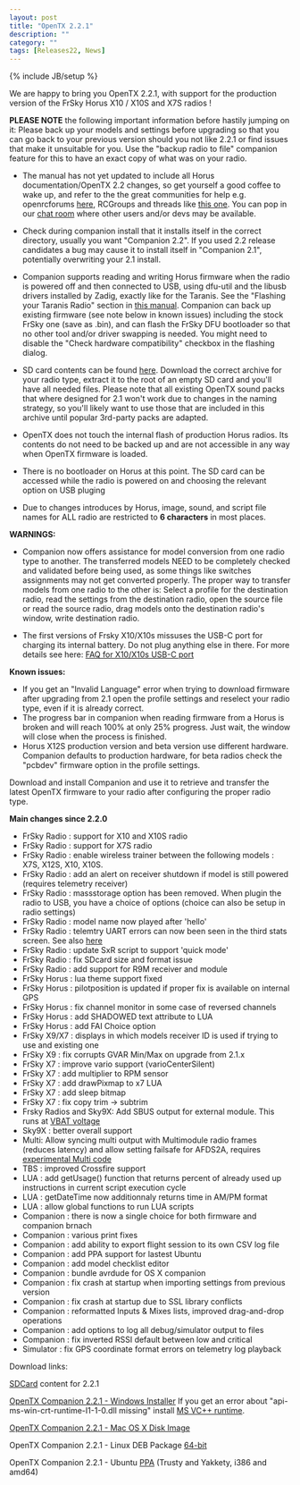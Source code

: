 ```yaml
---
layout: post
title: "OpenTX 2.2.1"
description: ""
category: ""
tags: [Releases22, News]
---
```

{% include JB/setup %}

We are happy to bring you OpenTX 2.2.1, with support for the production version of the FrSky Horus X10 / X10S and X7S radios !

**PLEASE NOTE** the following important information before hastily jumping on it:
Please back up your models and settings before upgrading so that you can go back to your previous version should you not like 2.2.1 or find issues that make it unsuitable for you. Use the "backup radio to file" companion feature for this to have an exact copy of what was on your radio.

- The manual has not yet updated to include all Horus documentation/OpenTX 2.2 changes, so get yourself a good coffee to wake up, and refer to the the great communities for help e.g. openrcforums [here](http://openrcforums.com/forum/viewforum.php?f=45), RCGroups and threads like [this one](https://www.rcgroups.com/forums/showthread.php?2823315-OpenTx-2-2). You can pop in our [chat room](http://opentx.rocket.chat) where other users and/or devs may be available.

- Check during companion install that it installs itself in the correct directory, usually you want "Companion 2.2". If you used 2.2 release candidates a bug may cause it to install itself in "Companion 2.1", potentially overwriting your 2.1 install.

- Companion supports reading and writing Horus firmware when the radio is powered off and then connected to USB, using dfu-util and the libusb drivers installed by Zadig, exactly like for the Taranis. See the "Flashing your Taranis Radio" section in [this manual](https://opentx.gitbooks.io/manual-for-opentx-2-2/content/companion-introduction.html). Companion can back up existing firmware (see note below in known issues) including the stock FrSky one (save as .bin), and can flash the FrSky DFU bootloader so that no other tool and/or driver swapping is needed. You might need to disable the "Check hardware compatibility" checkbox in the flashing dialog.

- SD card contents can be found [here](http://downloads.open-tx.org/2.2/sdcard/). Download the correct archive for your radio type, extract it to the root of an empty SD card and you'll have all needed files. Please note that all existing OpenTX sound packs that where designed for 2.1 won't work due to changes in the naming strategy, so you'll likely want to use those that are included in this archive until popular 3rd-party packs are adapted.

- OpenTX does not touch the internal flash of production Horus radios. Its contents do not need to be backed up and are not accessible in any way when OpenTX firmware is loaded.

- There is no bootloader on Horus at this point. The SD card can be accessed while the radio is powered on and choosing the relevant option on USB pluging

- Due to changes introduces by Horus, image, sound, and script file names for ALL radio are restricted to **6 characters** in most places.

**WARNINGS:**
- Companion now offers assistance for model conversion from one radio type to another. The transferred models NEED to be completely checked and validated before being used, as some things like switches assignments may not get converted properly. The proper way to transfer models from one radio to the other is: Select a profile for the destination radio, read the settings from the destination radio, open the source file or read the source radio, drag models onto the destination radio's window, write destination radio.

- The first versions of Frsky X10/X10s missuses the USB-C port for charging its internal battery. Do not plug anything else in there. For more details see here: [FAQ for X10/X10s USB-C port](https://opentx.gitbooks.io/manual-for-opentx-2-2/faq.html#usb-c-port-on-the-frsky-x10-and-x10s)

**Known issues:**

- If you get an "Invalid Language" error when trying to download firmware after upgrading from 2.1 open the profile settings and reselect your radio type, even if it is already correct.
- The progress bar in companion when reading firmware from a Horus is broken and will reach 100% at only 25% progress. Just wait, the window will close when the process is finished.
- Horus X12S production version and beta version use different hardware. Companion defaults to production hardware, for beta radios check the "pcbdev" firmware option in the profile settings.

Download and install Companion and use it to retrieve and transfer the latest OpenTX firmware to your radio after configuring the proper radio type.


**Main changes since 2.2.0**
- FrSky Radio : support for X10 and X10S radio
- FrSky Radio : support for X7S radio
- FrSky Radio : enable wireless trainer between the following models : X7S, X12S, X10, X10S.
- FrSky Radio : add an alert on receiver shutdown if model is still powered (requires telemetry receiver)
- FrSky Radio : massstorage option has been removed. When plugin the radio to  USB, you have a choice of options (choice can also be setup in radio settings)
- FrSky Radio : model name now played after 'hello'
- FrSky Radio : telemtry UART errors can now been seen in the third stats screen. See also [here](https://opentx.gitbooks.io/manual-for-opentx-2-2/faq.html#two-xjt-modules-telemetry-from-internal-and-external-module-crossfire-and-internal-module)
- FrSky Radio : update SxR script to support 'quick mode'
- FrSky Radio : fix SDcard size and format issue
- FrSky Radio : add support for R9M receiver and module
- FrSky Horus : lua theme support fixed
- FrSky Horus : pilotposition is updated if proper fix is available on internal GPS
- FrSky Horus : fix channel monitor in some case of reversed channels
- FrSky Horus : add SHADOWED text attribute to LUA
- FrSky Horus : add FAI Choice option
- FrSky X9/X7 : displays in which models receiver ID is used if trying to use and existing one
- FrSky X9 : fix corrupts GVAR Min/Max on upgrade from 2.1.x
- FrSky X7 : improve vario support (varioCenterSilent)
- FrSky X7 : add multiplier to RPM sensor
- FrSky X7 : add drawPixmap to x7 LUA
- FrSky X7 : add sleep bitmap
- FrSky X7 : fix copy trim -> subtrim
- Frsky Radios and Sky9X: Add SBUS output for external module. This runs at [VBAT voltage](https://opentx.gitbooks.io/manual-for-opentx-2-2/faq.html#voltage-on-frsky-radios-external-module-output)
- Sky9X : better overall support
- Multi: Allow syncing multi output with Multimodule radio frames (reduces latency) and allow setting failsafe for AFDS2A, requires [experimental Multi code](https://github.com/schwabe/DIY-Multiprotocol-TX-Module)
- TBS : improved Crossfire support
- LUA : add getUsage() function that returns percent of already used up instructions in current script execution cycle
- LUA : getDateTime now additionnaly returns time in AM/PM format
- LUA : allow global functions to run LUA scripts
- Companion : there is now a single choice for both firmware and companion brnach
- Companion : various print fixes
- Companion : add ability to export flight session to its own CSV log file
- Companion : add PPA support for lastest Ubuntu
- Companion : add model checklist editor
- Companion : bundle avrdude for OS X companion
- Companion : fix crash at startup when importing settings from previous version
- Companion : fix crash at startup due to SSL library conflicts
- Companion : reformatted Inputs & Mixes lists, improved drag-and-drop operations
- Companion : add options to log all debug/simulator output to files
- Companion : fix inverted RSSI default between low and critical
- Simulator : fix GPS coordinate format errors on telemetry log playback

Download links:

[SDCard](http://downloads.open-tx.org/2.2/sdcard/) content for 2.2.1

[OpenTX Companion 2.2.1 - Windows Installer](http://downloads.open-tx.org/2.2/nightly/companion/windows/companion-windows-2.2.0N371.exe)
If you get an error about "api-ms-win-crt-runtime-I1-1-0.dll missing" install [MS VC++ runtime](https://support.microsoft.com/en-us/help/2999226/update-for-universal-c-runtime-in-windows).

[OpenTX Companion 2.2.1 - Mac OS X Disk Image](http://downloads.open-tx.org/2.2/nightly/companion/macosx/opentx-companion-2.2.0N371.dmg)

OpenTX Companion 2.2.1 - Linux DEB Package [64-bit](http://downloads.open-tx.org/2.2/nightly/companion/linux/companion22_2.2.0N371_amd64.deb)

OpenTX Companion 2.2.1 - Ubuntu [PPA](https://launchpad.net/~opentx-test/+archive/ubuntu/ppa) (Trusty and Yakkety, i386 and amd64)
